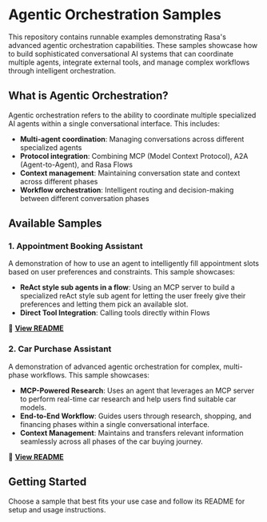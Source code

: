 # Agentic Orchestration Samples

This repository contains runnable examples demonstrating Rasa's advanced agentic
orchestration capabilities. These samples showcase how to build sophisticated
conversational AI systems that can coordinate multiple agents, integrate external
tools, and manage complex workflows through intelligent orchestration.

## What is Agentic Orchestration?

Agentic orchestration refers to the ability to coordinate multiple specialized AI
agents within a single conversational interface. This includes:
- **Multi-agent coordination**: Managing conversations across different specialized agents
- **Protocol integration**: Combining MCP (Model Context Protocol), A2A (Agent-to-Agent), and Rasa Flows
- **Context management**: Maintaining conversation state and context across different phases
- **Workflow orchestration**: Intelligent routing and decision-making between different conversation phases

## Available Samples

### 1. Appointment Booking Assistant
A demonstration of how to use an agent to intelligently fill appointment slots based
on user preferences and constraints. This sample showcases:
- **ReAct style sub agents in a flow**: Using an MCP server to build a specialized reAct style sub agent for letting the user freely give their preferences and letting them pick an available slot.
- **Direct Tool Integration**: Calling tools directly within Flows

📖 **[View README](appointment-booking-assistant/README.md)**

### 2. Car Purchase Assistant
A demonstration of advanced agentic orchestration for complex, multi-phase workflows.
This sample showcases:
- **MCP-Powered Research**: Uses an agent that leverages an MCP server to perform
real-time car research and help users find suitable car models.
- **End-to-End Workflow**: Guides users through research, shopping, and financing
phases within a single conversational interface.
- **Context Management**: Maintains and transfers relevant information seamlessly
across all phases of the car buying journey.

📖 **[View README](car-purchase-assistant/README.md)**

## Getting Started

Choose a sample that best fits your use case and follow its README for setup and usage instructions.
